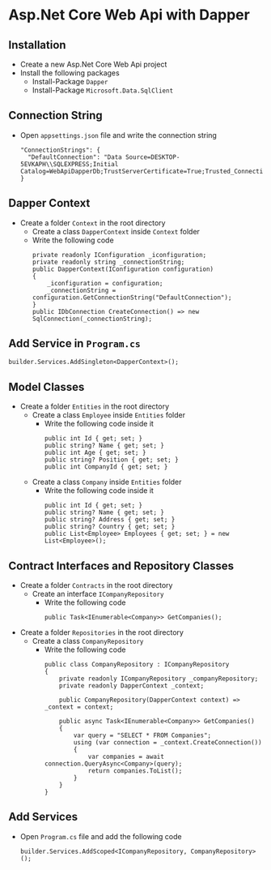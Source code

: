 # Asp.Net Core Web Api with Dapper

## Installation
- Create a new Asp.Net Core Web Api project
- Install the following packages
  - Install-Package `Dapper`
  - Install-Package `Microsoft.Data.SqlClient`
    
## Connection String
- Open `appsettings.json` file and write the connection string
  ```
  "ConnectionStrings": {
    "DefaultConnection": "Data Source=DESKTOP-5EVKAPH\\SQLEXPRESS;Initial Catalog=WebApiDapperDb;TrustServerCertificate=True;Trusted_Connection=True;"
  }
  ```
  
## Dapper Context
- Create a folder `Context` in the root directory
  - Create a class `DapperContext` inside `Context` folder
  - Write the following code
    ```
    private readonly IConfiguration _iconfiguration;
    private readonly string _connectionString;
    public DapperContext(IConfiguration configuration)
    {
        _iconfiguration = configuration;
        _connectionString = configuration.GetConnectionString("DefaultConnection");
    }
    public IDbConnection CreateConnection() => new SqlConnection(_connectionString);
    ```

## Add Service in `Program.cs`
  ```
  builder.Services.AddSingleton<DapperContext>();
  ```

## Model Classes
- Create a folder `Entities` in the root directory
  - Create a class `Employee` inside `Entities` folder
    - Write the following code inside it
      ```
      public int Id { get; set; }
      public string? Name { get; set; }
      public int Age { get; set; }
      public string? Position { get; set; }
      public int CompanyId { get; set; }
      ```
  - Create a class `Company` inside `Entities` folder
    - Write the following code inside it
      ```
      public int Id { get; set; }
      public string? Name { get; set; }
      public string? Address { get; set; }
      public string? Country { get; set; }
      public List<Employee> Employees { get; set; } = new List<Employee>();
      ```
## Contract Interfaces and Repository Classes
- Create a folder `Contracts` in the root directory
  - Create an interface `ICompanyRepository`
    - Write the following code
      ```
      public Task<IEnumerable<Company>> GetCompanies();
      ```
- Create a folder `Repositories` in the root directory
  - Create a class `CompanyRepository`
    - Write the following code
      ```
      public class CompanyRepository : ICompanyRepository
      {
          private readonly ICompanyRepository _companyRepository;
          private readonly DapperContext _context;
      
          public CompanyRepository(DapperContext context) => _context = context;
      
          public async Task<IEnumerable<Company>> GetCompanies()
          {
              var query = "SELECT * FROM Companies";
              using (var connection = _context.CreateConnection())
              {
                  var companies = await connection.QueryAsync<Company>(query);
                  return companies.ToList();
              }
          }
      }
      ```
## Add Services
- Open `Program.cs` file and add the following code
  ```
  builder.Services.AddScoped<ICompanyRepository, CompanyRepository>();
  ```
